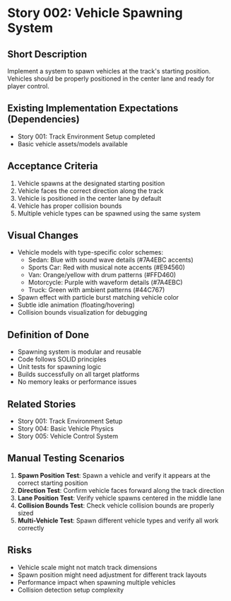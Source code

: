 # Story 002: Vehicle Spawning System

## Short Description
Implement a system to spawn vehicles at the track's starting position. Vehicles should be properly positioned in the center lane and ready for player control.

## Existing Implementation Expectations (Dependencies)
- Story 001: Track Environment Setup completed
- Basic vehicle assets/models available

## Acceptance Criteria
1. Vehicle spawns at the designated starting position
2. Vehicle faces the correct direction along the track
3. Vehicle is positioned in the center lane by default
4. Vehicle has proper collision bounds
5. Multiple vehicle types can be spawned using the same system

## Visual Changes
- Vehicle models with type-specific color schemes:
  - Sedan: Blue with sound wave details (#7A4EBC accents)
  - Sports Car: Red with musical note accents (#E94560)
  - Van: Orange/yellow with drum patterns (#FFD460)
  - Motorcycle: Purple with waveform details (#7A4EBC)
  - Truck: Green with ambient patterns (#44C767)
- Spawn effect with particle burst matching vehicle color
- Subtle idle animation (floating/hovering)
- Collision bounds visualization for debugging

## Definition of Done
- Spawning system is modular and reusable
- Code follows SOLID principles
- Unit tests for spawning logic
- Builds successfully on all target platforms
- No memory leaks or performance issues

## Related Stories
- Story 001: Track Environment Setup
- Story 004: Basic Vehicle Physics
- Story 005: Vehicle Control System

## Manual Testing Scenarios
1. **Spawn Position Test**: Spawn a vehicle and verify it appears at the correct starting position
2. **Direction Test**: Confirm vehicle faces forward along the track direction
3. **Lane Position Test**: Verify vehicle spawns centered in the middle lane
4. **Collision Bounds Test**: Check vehicle collision bounds are properly sized
5. **Multi-Vehicle Test**: Spawn different vehicle types and verify all work correctly

## Risks
- Vehicle scale might not match track dimensions
- Spawn position might need adjustment for different track layouts
- Performance impact when spawning multiple vehicles
- Collision detection setup complexity